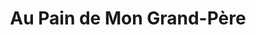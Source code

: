 ---
title: "Au Pain de Mon Grand-Père"
url: /gerardmer/au-pain-de-mon-grand-pere/
shop: Bäckerei
---